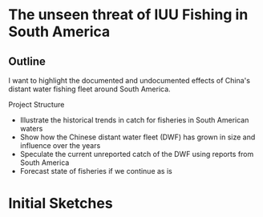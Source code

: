 #  The unseen threat of IUU Fishing in South America
##  Outline

I want to highlight the documented and undocumented effects of China's distant water fishing fleet around South America.

Project Structure
- Illustrate the historical trends in catch for fisheries in South American waters
- Show how the Chinese distant water fleet (DWF) has grown in size and influence over the years
- Speculate the current unreported catch of the DWF using reports from South America
- Forecast state of fisheries if we continue as is

# Initial Sketches
